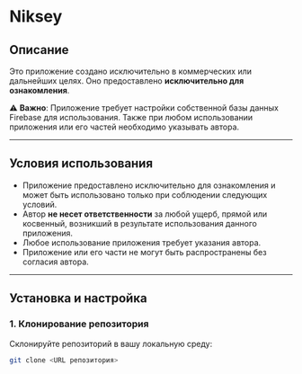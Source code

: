 # Niksey

## Описание
Это приложение создано исключительно в коммерческих или дальнейших целях. Оно предоставлено **исключительно для ознакомления**. 

⚠️ **Важно**: Приложение требует настройки собственной базы данных Firebase для использования. Также при любом использовании приложения или его частей необходимо указывать автора.

---

## Условия использования
- Приложение предоставлено исключительно для ознакомления и может быть использовано только при соблюдении следующих условий.
- Автор **не несет ответственности** за любой ущерб, прямой или косвенный, возникший в результате использования данного приложения.
- Любое использование приложения требует указания автора.
- Приложение или его части не могут быть распространены без согласия автора.

---

## Установка и настройка

### 1. Клонирование репозитория
Склонируйте репозиторий в вашу локальную среду:
```bash
git clone <URL репозитория>
